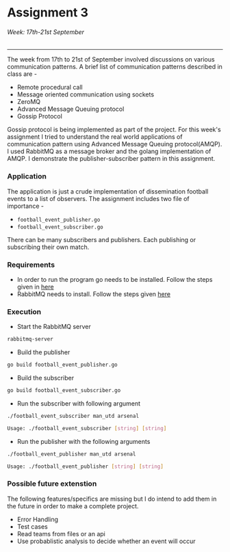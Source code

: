 # Assignment 3

###### Week: 17th-21st September

---
The week from 17th to 21st of September involved discussions on various communication patterns. A brief list of communication patterns described in class are - 
* Remote procedural call
* Message oriented communication using sockets
* ZeroMQ
* Advanced Message Queuing protocol
* Gossip Protocol

Gossip protocol is being implemented as part of the project. For this week's assignment I tried to understand the real world applications of communication pattern using Advanced Message Queuing protocol(AMQP). I used RabbitMQ as a message broker and the golang implementation of AMQP. I demonstrate the publisher-subscriber pattern in this assignment.

### Application

The application is just a crude implementation of dissemination football events to a list of observers. 
The assignment includes two file of importance -
* `football_event_publisher.go`
* `football_event_subscriber.go`

There can be many subscribers and publishers. Each publishing or subscribing their own match. 
### Requirements
* In order to run the program go needs to be installed. Follow the steps given in [here](https://golang.org/doc/install)
* RabbitMQ needs to install. Follow the steps given [here](https://www.rabbitmq.com/download.html)

### Execution
* Start the RabbitMQ server 
```bash
rabbitmq-server
```
* Build the publisher
```bash
go build football_event_publisher.go
```
* Build the subscriber
```bash
go build football_event_subscriber.go
```

* Run the subscriber with following argument
```bash
./football_event_subscriber man_utd arsenal
```

```bash
Usage: ./football_event_subscriber [string] [string]
```

* Run the publisher with the following arguments
```bash
./football_event_publisher man_utd arsenal
```
```bash
Usage: ./football_event_publisher [string] [string]
```

### Possible future extenstion
The following features/specifics are missing but I do intend to add them in the future in order to make a complete project.
- Error Handling
- Test cases
- Read teams from files or an api
- Use probablistic analysis to decide whether an event will occur

